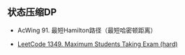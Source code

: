 
## 状态压缩DP

- AcWing 91. 最短Hamilton路径（最短哈密顿距离）

- [LeetCode 1349. Maximum Students Taking Exam (hard)](https://github.com/muyids/leetcode/blob/master/algorithms/1301-1400/1349.maximum-students-taking-exam.md)